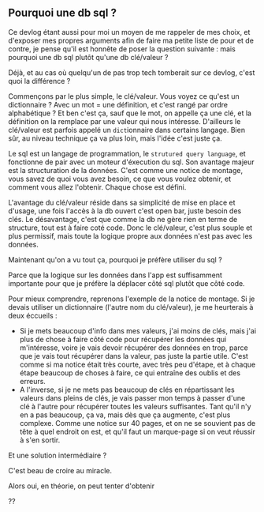 
## Pourquoi une db sql ?

Ce devlog étant aussi pour moi un moyen de me rappeler de mes choix, et d'exposer mes propres arguments afin de faire ma petite liste de pour et de contre, je pense qu'il est honnête de poser la question suivante : mais pourquoi une db sql plutôt qu'une db clé/valeur ?

Déjà, et au cas où quelqu'un de pas trop tech tomberait sur ce devlog, c'est quoi la différence ?

Commençons par le plus simple, le clé/valeur. Vous voyez ce qu'est un dictionnaire ? Avec un mot = une définition, et c'est rangé par ordre alphabétique ? Et ben c'est ça, sauf que le mot, on appelle ça une clé, et la définition on la remplace par une valeur qui nous intéresse. D'ailleurs le clé/valeur est parfois appelé un `dict`ionnaire dans certains langage. Bien sûr, au niveau technique ça va plus loin, mais l'idée c'est juste ça.

Le sql est un langage de programmation, le `strutured query language`, et fonctionne de pair avec un moteur d'éxecution du sql. Son avantage majeur est la structuration de la données. C'est comme une notice de montage, vous savez de quoi vous avez besoin, ce que vous voulez obtenir, et comment vous allez l'obtenir. Chaque chose est défini.

L'avantage du clé/valeur réside dans sa simplicité de mise en place et d'usage, une fois l'accès à la db ouvert c'est open bar, juste besoin des clés. Le désavantage, c'est que comme la db ne gère rien en terme de structure, tout est à faire coté code. Donc le clé/valeur, c'est plus souple et plus permissif, mais toute la logique propre aux données n'est pas avec les données.

Maintenant qu'on a vu tout ça, pourquoi je préfère utiliser du sql ?

Parce que la logique sur les données dans l'app est suffisamment importante pour que je préfère la déplacer côté sql plutôt que côté code.

Pour mieux comprendre, reprenons l'exemple de la notice de montage. Si je devais utiliser un dictionnaire (l'autre nom du clé/valeur), je me heurterais à deux éccueils :

- Si je mets beaucoup d'info dans mes valeurs, j'ai moins de clés, mais j'ai plus de chose à faire côté code pour récupérer les données qui m'intéresse, voire je vais devoir récupérer des données en trop, parce que je vais tout récupérer dans la valeur, pas juste la partie utile. C'est comme si ma notice était très courte, avec très peu d'étape, et à chaque étape beaucoup de choses à faire, ce qui entraîne des oublis et des erreurs.
- A l'inverse, si je ne mets pas beaucoup de clés en répartissant les valeurs dans pleins de clés, je vais passer mon temps à passer d'une clé à l'autre pour récupérer toutes les valeurs suffisantes. Tant qu'il n'y en a pas beaucoup, ça va, mais dès que ça augmente, c'est plus complexe. Comme une notice sur 40 pages, et on ne se souvient pas de tête à quel endroit on est, et qu'il faut un marque-page si on veut réussir à s'en sortir.

Et une solution intermédiaire ?

C'est beau de croire au miracle.

Alors oui, en théorie, on peut tenter d'obtenir

??

